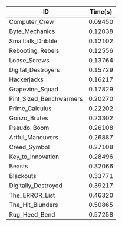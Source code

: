 |ID|Time(s)|
|-|-|
|Computer_Crew|0.09450|
|Byte_Mechanics|0.12038|
|Smalltalk_Dribble|0.12102|
|Rebooting_Rebels|0.12556|
|Loose_Screws|0.13764|
|Digital_Destroyers|0.15729|
|Hackerjacks|0.16217|
|Grapevine_Squad|0.17829|
|Pint_Sized_Benchwarmers|0.20270|
|Prime_Calculus|0.22202|
|Gonzo_Brutes|0.23302|
|Pseudo_Boom|0.26108|
|Artful_Maneuvers|0.26887|
|Creed_Symbol|0.27108|
|Key_to_Innovation|0.28496|
|Beasts|0.32066|
|Blackouts|0.33771|
|Digitally_Destroyed|0.39217|
|The_ERROR_List|0.46320|
|The_Hit_Blunders|0.50865|
|Rug_Heed_Bend|0.57258|
